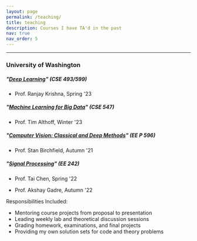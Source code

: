 ```yaml
---
layout: page
permalink: /teaching/
title: teaching
description: Courses I have TA'd in the past
nav: true
nav_order: 5
---
```

---
### University of Washington

##### *"[Deep Learning](https://courses.cs.washington.edu/courses/cse493g1/23sp/)"* (CSE 493/599)
- Prof. Ranjay Krishna, Spring '23


##### *"[Machine Learning for Big Data](https://courses.cs.washington.edu/courses/cse547/23wi/)"* (CSE 547)
- Prof. Tim Althoff, Winter '23

##### *"[Computer Vision: Classical and Deep Methods](https://peden.ece.uw.edu/pmp/wp-content/uploads/sites/2/2022/04/AUT-21-Computer-Vision-Classical-and-Deep-Methods-Birchfield.pdf)"* (EE P 596)
- Prof. Stan Birchfield, Autumn '21

##### *"[Signal Processing](http://www.washington.edu/students/crscat/ee.html#ee215)"* (EE 242)
- Prof. Tai Chen, Spring '22

- Prof. Akshay Gadre, Autumn '22

Responsibilities Included:
- Mentoring course projects from proposal to presentation
- Leading weekly lab and theoretical discussion sessions
- Grading homework, examinations, and final projects
- Providing my own solution sets for code and theory problems